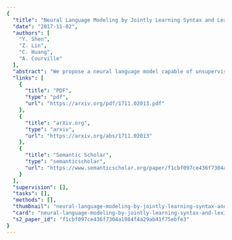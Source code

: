 ```yaml
---
{
  "title": "Neural Language Modeling by Jointly Learning Syntax and Lexicon",
  "date": "2017-11-02",
  "authors": [
    "Y. Shen",
    "Z. Lin",
    "C. Huang",
    "A. Courville"
  ],
  "abstract": "We propose a neural language model capable of unsupervised syntactic structure induction. The model leverages the structure information to form better semantic representations and better language modeling. Standard recurrent neural networks are limited by their structure and fail to efficiently use syntactic information. On the other hand, tree-structured recursive networks usually require additional structural supervision at the cost of human expert annotation. In this paper, We propose a novel neural language model, called the Parsing-Reading-Predict Networks (PRPN), that can simultaneously induce the syntactic structure from unannotated sentences and leverage the inferred structure to learn a better language model. In our model, the gradient can be directly back-propagated from the language model loss into the neural parsing network. Experiments show that the proposed model can discover the underlying syntactic structure and achieve state-of-the-art performance on word/character-level language model tasks.",
  "links": [
    {
      "title": "PDF",
      "type": "pdf",
      "url": "https://arxiv.org/pdf/1711.02013.pdf"
    },
    {
      "title": "arXiv.org",
      "type": "arxiv",
      "url": "https://arxiv.org/abs/1711.02013"
    },
    {
      "title": "Semantic Scholar",
      "type": "semanticscholar",
      "url": "https://www.semanticscholar.org/paper/f1cbf097ce436f7304a1984f4a29ab41f75ebfe3"
    }
  ],
  "supervision": [],
  "tasks": [],
  "methods": [],
  "thumbnail": "neural-language-modeling-by-jointly-learning-syntax-and-lexicon-thumb.jpg",
  "card": "neural-language-modeling-by-jointly-learning-syntax-and-lexicon-card.jpg",
  "s2_paper_id": "f1cbf097ce436f7304a1984f4a29ab41f75ebfe3"
}
---
```


